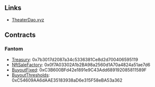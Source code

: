 ## Links
- [TheaterDao.xyz](https://theaterdao.xyz)

## Contracts

### Fantom
- [Treasury](https://ftmscan.com/address/0x7b3017d2087a34c5336381Ce8d2d700406595119): 0x7b3017d2087a34c5336381Ce8d2d700406595119
- [NftSaleFactory](https://ftmscan.com/address/0x0f7A03302A1b2BA98a2560d1A70a4824a51ae7d6#code): 0x0f7A03302A1b2BA98a2560d1A70a4824a51ae7d6
- [BuyoutFixed](https://ftmscan.com/address/0xC3B600BFd42e1891e9C43Add689192085811589F#code): 0xC3B600BFd42e1891e9C43Add689192085811589F 
- [BuyoutThresholds](https://ftmscan.com/address/0xC54609AA6dAAE35183938aD6e315F58eBA53a362#code): 0xC54609AA6dAAE35183938aD6e315F58eBA53a362 
